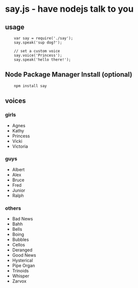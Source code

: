 # say.js - have nodejs talk to you

## usage

        var say = require('./say');
        say.speak('sup dog?');
        
        // set a custom voice
        say.voice('Princess');
        say.speak('hello there!');


## Node Package Manager Install (optional)
        npm install say

## voices
### girls
- Agnes
- Kathy
- Princess
- Vicki
- Victoria

### guys
- Albert
- Alex
- Bruce
- Fred
- Junior
- Ralph

### others
- Bad News
- Bahh
- Bells
- Boing
- Bubbles
- Cellos 
- Deranged
- Good News
- Hysterical
- Pipe Organ
- Trinoids
- Whisper
- Zarvox